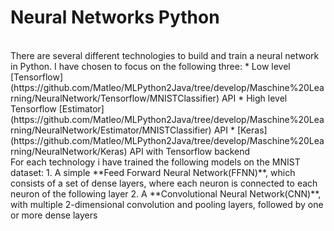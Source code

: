 # Neural Networks Python
     
</br>
There are several different technologies to build and train a neural network in Python. I have chosen to focus on the following three:
* Low level [Tensorflow](https://github.com/Matleo/MLPython2Java/tree/develop/Maschine%20Learning/NeuralNetwork/Tensorflow/MNISTClassifier) API
* High level Tensorflow [Estimator](https://github.com/Matleo/MLPython2Java/tree/develop/Maschine%20Learning/NeuralNetwork/Estimator/MNISTClassifier) API
* [Keras](https://github.com/Matleo/MLPython2Java/tree/develop/Maschine%20Learning/NeuralNetwork/Keras) API with Tensorflow backend
     
</br>
For each technology i have trained the following models on the MNIST dataset: 
1. A simple **Feed Forward Neural Network(FFNN)**, which consists of a set of dense layers, where each neuron is connected to each neuron of the following layer
2. A **Convolutional Neural Network(CNN)**, with multiple 2-dimensional convolution and pooling layers, followed by one or more dense layers